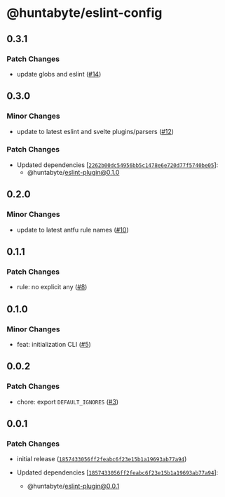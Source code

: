 # @huntabyte/eslint-config

## 0.3.1

### Patch Changes

- update globs and eslint ([#14](https://github.com/huntabyte/eslint-config/pull/14))

## 0.3.0

### Minor Changes

- update to latest eslint and svelte plugins/parsers ([#12](https://github.com/huntabyte/eslint-config/pull/12))

### Patch Changes

- Updated dependencies [[`2262b00dc54956bb5c1478e6e720d77f5740be05`](https://github.com/huntabyte/eslint-config/commit/2262b00dc54956bb5c1478e6e720d77f5740be05)]:
  - @huntabyte/eslint-plugin@0.1.0

## 0.2.0

### Minor Changes

- update to latest antfu rule names ([#10](https://github.com/huntabyte/eslint-config/pull/10))

## 0.1.1

### Patch Changes

- rule: no explicit any ([#8](https://github.com/huntabyte/eslint-config/pull/8))

## 0.1.0

### Minor Changes

- feat: initialization CLI ([#5](https://github.com/huntabyte/eslint-config/pull/5))

## 0.0.2

### Patch Changes

- chore: export `DEFAULT_IGNORES` ([#3](https://github.com/huntabyte/eslint-config/pull/3))

## 0.0.1

### Patch Changes

- initial release ([`1857433056ff2feabc6f23e15b1a19693ab77a94`](https://github.com/huntabyte/eslint-config/commit/1857433056ff2feabc6f23e15b1a19693ab77a94))

- Updated dependencies [[`1857433056ff2feabc6f23e15b1a19693ab77a94`](https://github.com/huntabyte/eslint-config/commit/1857433056ff2feabc6f23e15b1a19693ab77a94)]:
  - @huntabyte/eslint-plugin@0.0.1
